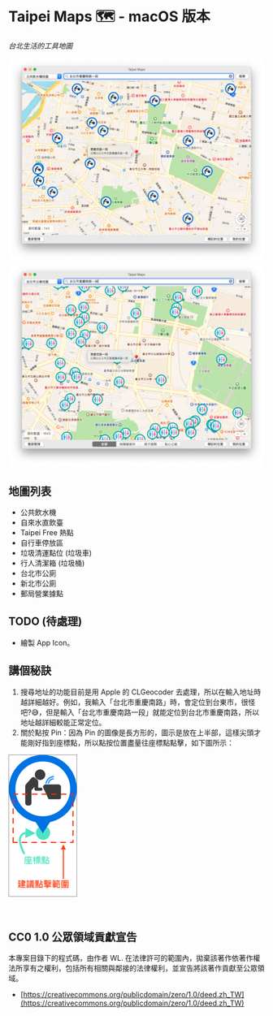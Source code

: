 # Taipei Maps 🗺 - macOS 版本

*台北生活的工具地圖*

![images](images/img001.png)
![images](images/img002.png)


## 地圖列表

- 公共飲水機
- 自來水直飲臺
- Taipei Free 熱點
- 自行車停放區
- 垃圾清運點位 (垃圾車)
- 行人清潔箱 (垃圾桶)
- 台北市公廁
- 新北市公廁
- 郵局營業據點


## TODO (待處理)

- 繪製 App Icon。 



## 講個秘訣

1. 搜尋地址的功能目前是用 Apple 的 CLGeocoder 去處理，所以在輸入地址時越詳細越好。例如，我輸入「台北市重慶南路」時，會定位到台東市，很怪吧?😅，但是輸入「台北市重慶南路一段」就能定位到台北市重慶南路，所以地址越詳細較能正常定位。
2. 關於點按 Pin：因為 Pin 的圖像是長方形的，圖示是放在上半部，這樣尖頭才能剛好指到座標點，所以點按位置盡量往座標點點擊，如下圖所示：

![images](images/ex_pin.png)


<br>


## CC0 1.0 公眾領域貢獻宣告

本專案目錄下的程式碼，由作者 WL. 在法律許可的範圍內，拋棄該著作依著作權法所享有之權利，包括所有相關與鄰接的法律權利，並宣告將該著作貢獻至公眾領域。

- [https://creativecommons.org/publicdomain/zero/1.0/deed.zh_TW](https://creativecommons.org/publicdomain/zero/1.0/deed.zh_TW)



